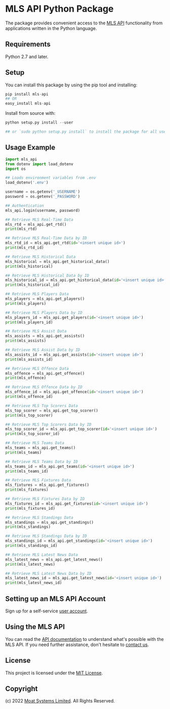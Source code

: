 # MLS API Python Package

The package provides convenient access to the [MLS API](https://moatsystems.com/mls-api/) functionality from applications written in the Python language.

## Requirements

Python 2.7 and later.

## Setup

You can install this package by using the pip tool and installing:

```python
pip install mls-api
## OR
easy_install mls-api
```

Install from source with:

```python
python setup.py install --user

## or `sudo python setup.py install` to install the package for all users
```

Usage Example
-------------

```python
import mls_api
from dotenv import load_dotenv
import os

## Loads environment variables from .env
load_dotenv('.env')

username = os.getenv('_USERNAME')
password = os.getenv('_PASSWORD')

## Authentication
mls_api.login(username, password)

## Retrieve MLS Real-Time Data
mls_rtd = mls_api.get_rtd()
print(mls_rtd)

## Retrieve MLS Real-Time Data by ID
mls_rtd_id = mls_api.get_rtd(id='<insert unique id>')
print(mls_rtd_id)

## Retrieve MLS Historical Data
mls_historical = mls_api.get_historical_data()
print(mls_historical)

## Retrieve MLS Historical Data by ID
mls_historical_id = mls_api.get_historical_data(id='<insert unique id>')
print(mls_historical_id)

## Retrieve MLS Players Data
mls_players = mls_api.get_players()
print(mls_players)

## Retrieve MLS Players Data by ID
mls_players_id = mls_api.get_players(id='<insert unique id>')
print(mls_players_id)

## Retrieve MLS Assist Data
mls_assists = mls_api.get_assists()
print(mls_assists)

## Retrieve MLS Assist Data by ID
mls_assists_id = mls_api.get_assists(id='<insert unique id>')
print(mls_assists_id)

## Retrieve MLS Offence Data
mls_offence = mls_api.get_offence()
print(mls_offence)

## Retrieve MLS Offence Data by ID
mls_offence_id = mls_api.get_offence(id='<insert unique id>')
print(mls_offence_id)

## Retrieve MLS Top Scorers Data
mls_top_scorer = mls_api.get_top_scorer()
print(mls_top_scorer)

## Retrieve MLS Top Scorers Data by ID
mls_top_scorer_id = mls_api.get_top_scorer(id='<insert unique id>')
print(mls_top_scorer_id)

## Retrieve MLS Teams Data
mls_teams = mls_api.get_teams()
print(mls_teams)

## Retrieve MLS Teams Data by ID
mls_teams_id = mls_api.get_teams(id='<insert unique id>')
print(mls_teams_id)

## Retrieve MLS Fixtures Data
mls_fixtures = mls_api.get_fixtures()
print(mls_fixtures)

## Retrieve MLS Fixtures Data by ID
mls_fixtures_id = mls_api.get_fixtures(id='<insert unique id>')
print(mls_fixtures_id)

## Retrieve MLS Standings Data
mls_standings = mls_api.get_standings()
print(mls_standings)

## Retrieve MLS Standings Data by ID
mls_standings_id = mls_api.get_standings(id='<insert unique id>')
print(mls_standings_id)

## Retrieve MLS Latest News Data
mls_latest_news = mls_api.get_latest_news()
print(mls_latest_news)

## Retrieve MLS Latest News Data by ID
mls_latest_news_id = mls_api.get_latest_news(id='<insert unique id>')
print(mls_latest_news_id)
```

## Setting up an MLS API Account

Sign up for a self-service [user account](https://moatsystems.com/mls-api/).


## Using the MLS API

You can read the [API documentation](https://docs.mlssoccerapi.com/) to understand what's possible with the MLS API. If you need further assistance, don't hesitate to [contact us](https://moatsystems.com/contact/).


## License

This project is licensed under the [MIT License](./LICENSE).


## Copyright

(c) 2022 [Moat Systems Limited](https://moatsystems.com/). All Rights Reserved.
